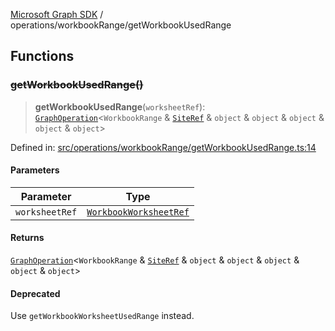 [Microsoft Graph SDK](../../README.md) / operations/workbookRange/getWorkbookUsedRange

## Functions

### ~~getWorkbookUsedRange()~~

> **getWorkbookUsedRange**(`worksheetRef`): [`GraphOperation`](../../GraphOperation.md#graphoperation)\<`WorkbookRange` & [`SiteRef`](../../SiteRef.md#siteref) & `object` & `object` & `object` & `object` & `object`\>

Defined in: [src/operations/workbookRange/getWorkbookUsedRange.ts:14](https://github.com/Future-Secure-AI/microsoft-graph/blob/main/src/operations/workbookRange/getWorkbookUsedRange.ts#L14)

#### Parameters

| Parameter | Type |
| ------ | ------ |
| `worksheetRef` | [`WorkbookWorksheetRef`](../../WorkbookWorksheetRef.md#workbookworksheetref) |

#### Returns

[`GraphOperation`](../../GraphOperation.md#graphoperation)\<`WorkbookRange` & [`SiteRef`](../../SiteRef.md#siteref) & `object` & `object` & `object` & `object` & `object`\>

#### Deprecated

Use `getWorkbookWorksheetUsedRange` instead.
